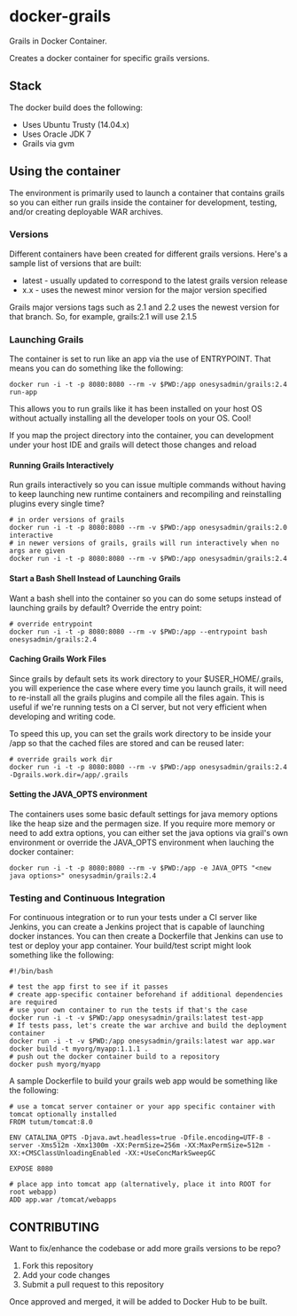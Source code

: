 docker-grails
=============

Grails in Docker Container.

Creates a docker container for specific grails versions.

## Stack

The docker build does the following:

* Uses Ubuntu Trusty (14.04.x)
* Uses Oracle JDK 7
* Grails via gvm

## Using the container

The environment is primarily used to launch a container that contains grails so you can either run grails inside the container for development, testing, and/or creating deployable WAR archives.

### Versions

Different containers have been created for different grails versions.  Here's a sample list of versions that are built:

* latest - usually updated to correspond to the latest grails version release
* x.x - uses the newest minor version for the major version specified

Grails major versions tags such as 2.1 and 2.2 uses the newest version for that branch.  So, for example, grails:2.1 will use 2.1.5

### Launching Grails

The container is set to run like an app via the use of ENTRYPOINT.  That means you can do something like the following:

```
docker run -i -t -p 8080:8080 --rm -v $PWD:/app onesysadmin/grails:2.4 run-app
```

This allows you to run grails like it has been installed on your host OS without actually installing all the developer tools on your OS. Cool!

If you map the project directory into the container, you can development under your host IDE and grails will detect those changes and reload

#### Running Grails Interactively

Run grails interactively so you can issue multiple commands without having to keep launching new runtime containers and recompiling and reinstalling plugins every single time?

```
# in order versions of grails
docker run -i -t -p 8080:8080 --rm -v $PWD:/app onesysadmin/grails:2.0 interactive
# in newer versions of grails, grails will run interactively when no args are given
docker run -i -t -p 8080:8080 --rm -v $PWD:/app onesysadmin/grails:2.4
```

#### Start a Bash Shell Instead of Launching Grails

Want a bash shell into the container so you can do some setups instead of launching grails by default? Override the entry point:

```
# override entrypoint
docker run -i -t -p 8080:8080 --rm -v $PWD:/app --entrypoint bash onesysadmin/grails:2.4
```

#### Caching Grails Work Files

Since grails by default sets its work directory to your $USER_HOME/.grails, you will experience the case where every time you launch grails, it will need to re-install all the grails plugins and compile all the files again.  This is useful if we're running tests on a CI server, but not very efficient when developing and writing code.

To speed this up, you can set the grails work directory to be inside your /app so that the cached files are stored and can be reused later:

```
# override grails work dir
docker run -i -t -p 8080:8080 --rm -v $PWD:/app onesysadmin/grails:2.4 -Dgrails.work.dir=/app/.grails
```

#### Setting the JAVA_OPTS environment

The containers uses some basic default settings for java memory options like the heap size and the permagen size.  If you require more memory or need to add extra options, you can either set the java options via grail's own environment or override the JAVA_OPTS environment when lauching the docker container:

```
docker run -i -t -p 8080:8080 --rm -v $PWD:/app -e JAVA_OPTS "<new java options>" onesysadmin/grails:2.4
```


### Testing and Continuous Integration

For continuous integration or to run your tests under a CI server like Jenkins, you can create a Jenkins project that is capable of launching docker instances.  You can then create a Dockerfile that Jenkins can use to test or deploy your app container.  Your build/test script might look something like the following:

```
#!/bin/bash

# test the app first to see if it passes
# create app-specific container beforehand if additional dependencies are required
# use your own container to run the tests if that's the case
docker run -i -t -v $PWD:/app onesysadmin/grails:latest test-app
# If tests pass, let's create the war archive and build the deployment container
docker run -i -t -v $PWD:/app onesysadmin/grails:latest war app.war
docker build -t myorg/myapp:1.1.1 .
# push out the docker container build to a repository
docker push myorg/myapp
```

A sample Dockerfile to build your grails web app would be something like the following:

```
# use a tomcat server container or your app specific container with tomcat optionally installed
FROM tutum/tomcat:8.0

ENV CATALINA_OPTS -Djava.awt.headless=true -Dfile.encoding=UTF-8 -server -Xms512m -Xmx1300m -XX:PermSize=256m -XX:MaxPermSize=512m -XX:+CMSClassUnloadingEnabled -XX:+UseConcMarkSweepGC

EXPOSE 8080

# place app into tomcat app (alternatively, place it into ROOT for root webapp)
ADD app.war /tomcat/webapps
```

## CONTRIBUTING

Want to fix/enhance the codebase or add more grails versions to be repo?  

1. Fork this repository
2. Add your code changes
3. Submit a pull request to this repository

Once approved and merged, it will be added to Docker Hub to be built.
